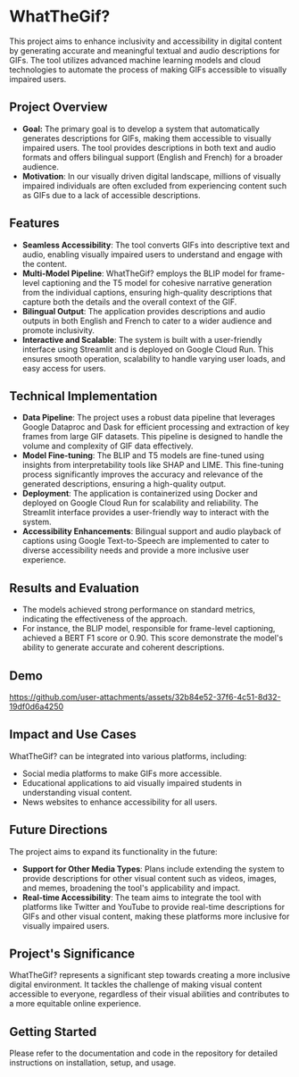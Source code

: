 
# **WhatTheGif?**

This project aims to enhance inclusivity and accessibility in digital content by generating accurate and meaningful textual and audio descriptions for GIFs. The tool utilizes advanced machine learning models and cloud technologies to automate the process of making GIFs accessible to visually impaired users.

## **Project Overview**

*   **Goal:**  The primary goal is to develop a system that automatically generates descriptions for GIFs, making them accessible to visually impaired users. The tool provides descriptions in both text and audio formats and offers bilingual support (English and French) for a broader audience.
*   **Motivation**: In our visually driven digital landscape, millions of visually impaired individuals are often excluded from experiencing content such as GIFs due to a lack of accessible descriptions.

## **Features**

*   **Seamless Accessibility**: The tool converts GIFs into descriptive text and audio, enabling visually impaired users to understand and engage with the content.
*   **Multi-Model Pipeline**: WhatTheGif? employs the BLIP model for frame-level captioning and the T5 model for cohesive narrative generation from the individual captions, ensuring high-quality descriptions that capture both the details and the overall context of the GIF.
*   **Bilingual Output**: The application provides descriptions and audio outputs in both English and French to cater to a wider audience and promote inclusivity.
*   **Interactive and Scalable**: The system is built with a user-friendly interface using Streamlit and is deployed on Google Cloud Run. This ensures smooth operation, scalability to handle varying user loads, and easy access for users.

## **Technical Implementation**

*   **Data Pipeline**: The project uses a robust data pipeline that leverages Google Dataproc and Dask for efficient processing and extraction of key frames from large GIF datasets. This pipeline is designed to handle the volume and complexity of GIF data effectively.
*   **Model Fine-tuning**: The BLIP and T5 models are fine-tuned using insights from interpretability tools like SHAP and LIME. This fine-tuning process significantly improves the accuracy and relevance of the generated descriptions, ensuring a high-quality output.
*   **Deployment**: The application is containerized using Docker and deployed on Google Cloud Run for scalability and reliability. The Streamlit interface provides a user-friendly way to interact with the system.
*   **Accessibility Enhancements**: Bilingual support and audio playback of captions using Google Text-to-Speech are implemented to cater to diverse accessibility needs and provide a more inclusive user experience.

## **Results and Evaluation**

*   The models achieved strong performance on standard metrics, indicating the effectiveness of the approach.
*   For instance, the BLIP model, responsible for frame-level captioning, achieved a BERT F1 score or 0.90. This score demonstrate the model's ability to generate accurate and coherent descriptions.

## **Demo**



https://github.com/user-attachments/assets/32b84e52-37f6-4c51-8d32-19df0d6a4250



## **Impact and Use Cases**

WhatTheGif? can be integrated into various platforms, including:

*   Social media platforms to make GIFs more accessible.
*   Educational applications to aid visually impaired students in understanding visual content.
*   News websites to enhance accessibility for all users.

## **Future Directions**

The project aims to expand its functionality in the future:

*   **Support for Other Media Types**: Plans include extending the system to provide descriptions for other visual content such as videos, images, and memes, broadening the tool's applicability and impact.
*   **Real-time Accessibility**: The team aims to integrate the tool with platforms like Twitter and YouTube to provide real-time descriptions for GIFs and other visual content, making these platforms more inclusive for visually impaired users.

## **Project's Significance**

WhatTheGif? represents a significant step towards creating a more inclusive digital environment. It tackles the challenge of making visual content accessible to everyone, regardless of their visual abilities and contributes to a more equitable online experience.

## **Getting Started**

Please refer to the documentation and code in the repository for detailed instructions on installation, setup, and usage.

